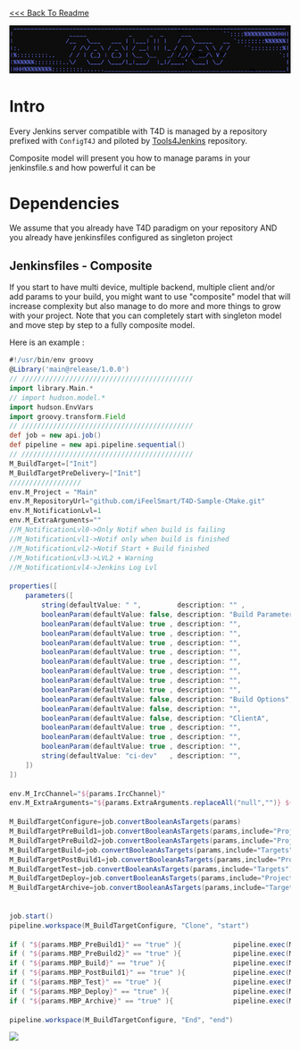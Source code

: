 [<<< Back To Readme](../../../../README.md)
<p align="center">
    <img src="https://github.com/T4D-Suites/T4D-Ressources/blob/master/LogoT4D.png">
</p>

# Intro

Every Jenkins server compatible with T4D is managed by a repository prefixed with `ConfigT4J` and piloted by [Tools4Jenkins](https://github.com/iFeelSmart/Tools4Jenkins) repository. 

Composite model will present you how to manage params in your jenkinsfile.s and how powerful it can be

# Dependencies

We assume that you already have T4D paradigm on your repository AND you already have jenkinsfiles configured as singleton project


## Jenkinsfiles - Composite

If you start to have multi device, multiple backend, multiple client and/or add params to your build, you might want to use "composite" model that will increase complexity but also manage to do more and more things to grow with your project. Note that you can completely start with singleton model and move step by step to a fully composite model.

Here is an example :

```groovy
#!/usr/bin/env groovy
@Library('main@release/1.0.0')
// ///////////////////////////////////////////
import library.Main.*
// import hudson.model.*
import hudson.EnvVars
import groovy.transform.Field
// ///////////////////////////////////////////
def job = new api.job()
def pipeline = new api.pipeline.sequential()
// ///////////////////////////////////////////
M_BuildTarget=["Init"]
M_BuildTargetPreDelivery=["Init"]
//////////////////
env.M_Project = "Main"
env.M_RepositoryUrl="github.com/iFeelSmart/T4D-Sample-CMake.git"
env.M_NotificationLvl=1
env.M_ExtraArguments=""
//M_NotificationLvl0->Only Notif when build is failing
//M_NotificationLvl1->Notif only when build is finished
//M_NotificationLvl2->Notif Start + Build finished
//M_NotificationLvl3->LVL2 + Warning
//M_NotificationLvl4->Jenkins Log Lvl

properties([
    parameters([
        string(defaultValue: " ",         description: "" ,                name: "ExtraArguments"),
        booleanParam(defaultValue: false, description: "Build Parameters", name: "-"),
        booleanParam(defaultValue: true , description: "",                 name: "MBP_Configure"),
        booleanParam(defaultValue: true , description: "",                 name: "MBP_PreBuild1"),
        booleanParam(defaultValue: true , description: "",                 name: "MBP_PreBuild2"),
        booleanParam(defaultValue: true , description: "",                 name: "MBP_Build"),
        booleanParam(defaultValue: true , description: "",                 name: "MBP_PostBuild1"),
        booleanParam(defaultValue: true , description: "",                 name: "MBP_Test"),
        booleanParam(defaultValue: true , description: "",                 name: "MBP_Deploy"),
        booleanParam(defaultValue: true , description: "",                 name: "MBP_Archive"),
        booleanParam(defaultValue: false, description: "Build Options",    name: "-"),
        booleanParam(defaultValue: false, description: "",                 name: "MBO_Options1"),
        booleanParam(defaultValue: false, description: "ClientA",          name: "-"),
        booleanParam(defaultValue: true , description: "",                 name: "ClientA-Scheme1"),
        booleanParam(defaultValue: true , description: "",                 name: "ClientA-Scheme2"),
        booleanParam(defaultValue: true , description: "",                 name: "ClientA-Scheme3"),
        string(defaultValue: "ci-dev"   , description: "",                 name: "IrcChannel", trim: true)
    ])
])

env.M_IrcChannel="${params.IrcChannel}"
env.M_ExtraArguments="${params.ExtraArguments.replaceAll("null","")} ${job.convertBooleanAsBuildOption()}"

M_BuildTargetConfigure=job.convertBooleanAsTargets(params)
M_BuildTargetPreBuild1=job.convertBooleanAsTargets(params,include="ProjectA+ProjectB+ProjectC+ProjectD")
M_BuildTargetPreBuild2=job.convertBooleanAsTargets(params,include="ProjectB+ProjectD+ProjectE+ProjectF")
M_BuildTargetBuild=job.convertBooleanAsTargets(params,include="Targets")
M_BuildTargetPostBuild1=job.convertBooleanAsTargets(params,include="ProjectC+ProjectE+ProjectF+TargetZ")
M_BuildTargetTest=job.convertBooleanAsTargets(params,include="Targets")
M_BuildTargetDeploy=job.convertBooleanAsTargets(params,include="ProjectA+ProjectB+ProjectC+ProjectD")
M_BuildTargetArchive=job.convertBooleanAsTargets(params,include="Targets")


job.start()
pipeline.workspace(M_BuildTargetConfigure, "Clone", "start")

if ( "${params.MBP_PreBuild1}" == "true" ){             pipeline.exec(M_BuildTargetPreBuild1,   "prebuild-1",   "false"); }
if ( "${params.MBP_PreBuild2}" == "true" ){             pipeline.exec(M_BuildTargetPreBuild2,   "prebuild-2",   "false"); }
if ( "${params.MBP_Build}" == "true" ){                 pipeline.exec(M_BuildTargetBuild,       "build",        "false"); }
if ( "${params.MBP_PostBuild1}" == "true" ){            pipeline.exec(M_BuildTargetPostBuild1,  "postbuild-1",  "false"); }
if ( "${params.MBP_Test}" == "true" ){                  pipeline.exec(M_BuildTargetTest,        "test",         "false"); }
if ( "${params.MBP_Deploy}" == "true" ){                pipeline.exec(M_BuildTargetDeploy,      "deploy",       "false"); }
if ( "${params.MBP_Archive}" == "true" ){               pipeline.exec(M_BuildTargetArchive,     "archive",      "false"); }

pipeline.workspace(M_BuildTargetConfigure, "End", "end")
```

<p>
    <img src="https://github.com/T4D-Suites/T4D-Ressources/blob/master/screenshot-hardcore-sequential.png">
</p>

